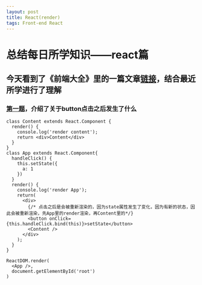 ```yaml
---
layout: post
title: React(render)
tags: Front-end React
---
```


# 总结每日所学知识——react篇

## 今天看到了《前端大全》里的一篇文章[链接](https://mp.weixin.qq.com/s/05SWQW7XeHHsk4QvACiMeA)，结合最近所学进行了理解

### <a href="https://codepen.io/zjgyb/pen/QarNYN?editors=0010" target='_blank'>第一题</a>，介绍了关于button点击之后发生了什么
``` react
class Content extends React.Component {
  render() {
    console.log('render content');
    return <div>Content</div>
  }
}
class App extends React.Component{
  handleClick() {
    this.setState({
      a: 1
    })
  }
  render() {
    console.log('render App');
    return(
      <div>
        {/* 点击之后是会被重新渲染的，因为state属性发生了变化，因为有新的状态，因此会被重新渲染，先App里的render渲染，再Content里的*/}
        <button onClick={this.handleClick.bind(this)}>setState</button>
        <Content />
      </div>
    );
  }
}

ReactDOM.render(
  <App />,
  document.getElementById('root')
)
```
